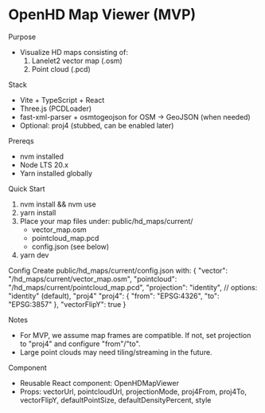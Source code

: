OpenHD Map Viewer (MVP)
=======================

Purpose
- Visualize HD maps consisting of:
  1) Lanelet2 vector map (.osm)
  2) Point cloud (.pcd)

Stack
- Vite + TypeScript + React
- Three.js (PCDLoader)
- fast-xml-parser + osmtogeojson for OSM -> GeoJSON (when needed)
- Optional: proj4 (stubbed, can be enabled later)

Prereqs
- nvm installed
- Node LTS 20.x
- Yarn installed globally

Quick Start
1) nvm install && nvm use
2) yarn install
3) Place your map files under:
   public/hd_maps/current/
   - vector_map.osm
   - pointcloud_map.pcd
   - config.json (see below)
4) yarn dev

Config
Create public/hd_maps/current/config.json with:
{
  "vector": "/hd_maps/current/vector_map.osm",
  "pointcloud": "/hd_maps/current/pointcloud_map.pcd",
  "projection": "identity",  // options: "identity" (default), "proj4"
  "proj4": {
    "from": "EPSG:4326",
    "to": "EPSG:3857"
  },
  "vectorFlipY": true
}

Notes
- For MVP, we assume map frames are compatible. If not, set projection to "proj4" and configure "from"/"to".
- Large point clouds may need tiling/streaming in the future.

Component
- Reusable React component: OpenHDMapViewer
- Props: vectorUrl, pointcloudUrl, projectionMode, proj4From, proj4To, vectorFlipY, defaultPointSize, defaultDensityPercent, style 